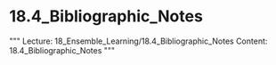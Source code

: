 # 18.4_Bibliographic_Notes
"""
Lecture: 18_Ensemble_Learning/18.4_Bibliographic_Notes
Content: 18.4_Bibliographic_Notes
"""

